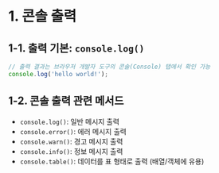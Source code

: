 # 1. 콘솔 출력

## 1-1. 출력 기본: `console.log()`

```js
// 출력 결과는 브라우저 개발자 도구의 콘솔(Console) 탭에서 확인 가능
console.log('hello world!');
```

## 1-2. 콘솔 출력 관련 메서드

-   `console.log()`: 일반 메시지 출력
-   `console.error()`: 에러 메시지 출력
-   `console.warn()`: 경고 메시지 출력
-   `console.info()`: 정보 메시지 출력
-   `console.table()`: 데이터를 표 형태로 출력 (배열/객체에 유용)
